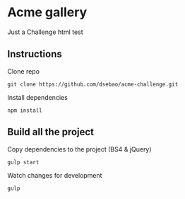 # Acme gallery

Just a Challenge html test

## Instructions

Clone repo

`git clone https://github.com/dsebao/acme-challenge.git`

Install dependencies

`npm install`

## Build all the project

Copy dependencies to the project (BS4 & jQuery)

`gulp start`

Watch changes for development

`gulp`
